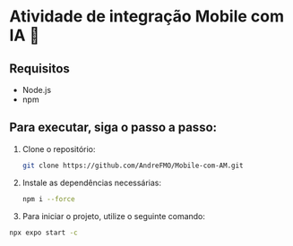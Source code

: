 # Atividade de integração Mobile com IA 👋

## Requisitos

- Node.js
- npm 

## Para executar, siga o passo a passo:

1. Clone o repositório:
    ```sh
    git clone https://github.com/AndreFMO/Mobile-com-AM.git
    ```

2. Instale as dependências necessárias:
    ```sh
    npm i --force
    ```
    
3. Para iniciar o projeto, utilize o seguinte comando:
```sh
npx expo start -c
 ```
